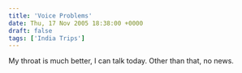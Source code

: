```yaml
---
title: 'Voice Problems'
date: Thu, 17 Nov 2005 18:38:00 +0000
draft: false
tags: ['India Trips']
---
```


My throat is much better, I can talk today. Other than that, no news.
